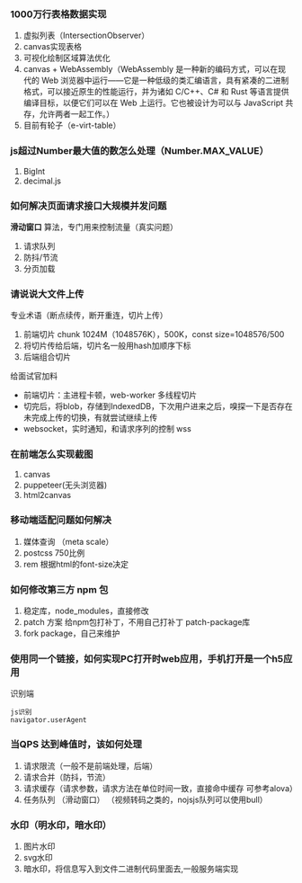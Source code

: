 ### 1000万行表格数据实现

1. 虚拟列表（IntersectionObserver）
2. canvas实现表格
3. 可视化绘制区域算法优化
4. canvas + WebAssembly（WebAssembly 是一种新的编码方式，可以在现代的 Web 浏览器中运行——它是一种低级的类汇编语言，具有紧凑的二进制格式，可以接近原生的性能运行，并为诸如 C/C++、C# 和 Rust 等语言提供编译目标，以便它们可以在 Web 上运行。它也被设计为可以与 JavaScript 共存，允许两者一起工作。）
5. 目前有轮子（e-virt-table）

### js超过Number最大值的数怎么处理（Number.MAX_VALUE）

1. BigInt
2. decimal.js

### 如何解决页面请求接口大规模并发问题

**滑动窗口** 算法，专门用来控制流量（真实问题）

1. 请求队列
2. 防抖/节流
3. 分页加载

### 请说说大文件上传

专业术语（断点续传，断开重连，切片上传）

1. 前端切片 chunk 1024M（1048576K），500K，const size=1048576/500
2. 将切片传给后端，切片名一般用hash加顺序下标
3. 后端组合切片

给面试官加料

- 前端切片：主进程卡顿，web-worker 多线程切片
- 切完后，将blob，存储到IndexedDB，下次用户进来之后，嗅探一下是否存在未完成上传的切换，有就尝试继续上传
- websocket，实时通知，和请求序列的控制 wss

### 在前端怎么实现截图

1. canvas
2. puppeteer(无头浏览器)
3. html2canvas

### 移动端适配问题如何解决

1. 媒体查询 （meta scale）
2. postcss  750比例
3. rem 根据html的font-size决定

### 如何修改第三方 npm 包

1. 稳定库，node_modules，直接修改
2. patch 方案  给npm包打补丁，不用自己打补丁  patch-package库
3. fork package，自己来维护

### 使用同一个链接，如何实现PC打开时web应用，手机打开是一个h5应用

识别端

```
js识别
navigator.userAgent
```

### 当QPS 达到峰值时，该如何处理

1. 请求限流（一般不是前端处理，后端）
2. 请求合并（防抖，节流）
3. 请求缓存（请求参数，请求方法在单位时间一致，直接命中缓存 可参考alova）
4. 任务队列 （滑动窗口） （视频转码之类的，nojsjs队列可以使用bull）

### 水印（明水印，暗水印）

1. 图片水印
2. svg水印
3. 暗水印，将信息写入到文件二进制代码里面去,一般服务端实现
